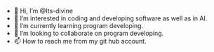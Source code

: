 - 👋 Hi, I’m @Its-divine
- 👀 I’m interested in coding and developing software as well as in AI. 
- 🌱 I’m currently learning program developing. 
- 💞️ I’m looking to collaborate on program developing. 
- 📫 How to reach me from my git hub account. 

<!---
Its-divine/Its-divine is a ✨ special ✨ repository because its `README.md` (this file) appears on your GitHub profile.
You can click the Preview link to take a look at your changes.
--->
